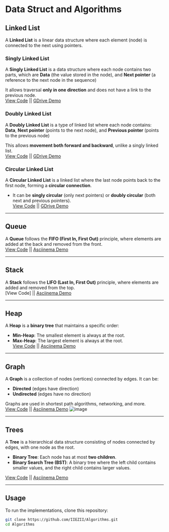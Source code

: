 # Data Struct and Algorithms

## Linked List  
A **Linked List** is a linear data structure where each element (node) is connected to the next using pointers.

### **Singly Linked List**  
A **Singly Linked List** is a data structure where each node contains two parts, which are **Data** (the value stored in the node), 
and **Next pointer** (a reference to the next node in the sequence)  

It allows traversal **only in one direction** and does not have a link to the previous node.  
[View Code](https://github.com/IIEZII/Algorithms/blob/master/SinglyLinkedList.py) || [GDrive Demo](https://drive.google.com/file/d/1eZ8bqGU4vFPQsScWnCGOCol-labTKaGh/view?usp=sharing)

### **Doubly Linked List**  
A **Doubly Linked List** is a type of linked list where each node contains: **Data**, **Next pointer** (points to the next node), and **Previous pointer** (points to the previous node)  

This allows **movement both forward and backward**, unlike a singly linked list.  
[View Code](https://github.com/IIEZII/Algorithms/blob/master/DoublyLinkedList.py) || [GDrive Demo](https://drive.google.com/file/d/1IjiouD2fD89HBYQbw_Y38l_SWM0ghBwc/view?usp=drive_link)

### **Circular Linked List**  
A **Circular Linked List** is a linked list where the last node points back to the first node, forming a **circular connection**.  
- It can be **singly circular** (only next pointers) or **doubly circular** (both next and previous pointers).  
[View Code](https://github.com/IIEZII/Algorithms/blob/master/CircularLinkedList.py) || [GDrive Demo](https://drive.google.com/file/d/1ZvoXpHM3DYFw3TdvsvOf9pxiQhUINSId/view?usp=drive_link)

---

## **Queue**  
A **Queue** follows the **FIFO (First In, First Out)** principle, where elements are added at the back and removed from the front.  
[View Code](https://github.com/IIEZII/Algorithms/blob/master/queue.py) || [Asciinema Demo](https://asciinema.org/a/qe88UlryRtQFu4GvH1utaK18c)

---

## **Stack**  
A **Stack** follows the **LIFO (Last In, First Out)** principle, where elements are added and removed from the top.  
[View Code] || [Asciinema Demo](https://asciinema.org/a/YP97ZbLmWoajNkAjQEfUQ9kVg)

---

## **Heap**  
A **Heap** is a **binary tree** that maintains a specific order:  
- **Min-Heap**: The smallest element is always at the root.  
- **Max-Heap**: The largest element is always at the root.  
[View Code](https://github.com/IIEZII/Algorithms/blob/master/heap.py) || [Asciinema Demo](https://asciinema.org/a/Xhex70qccIsqAJ5Pv5l86QFFP)

---

## **Graph**  
A **Graph** is a collection of nodes (vertices) connected by edges. It can be:  
- **Directed** (edges have direction)  
- **Undirected** (edges have no direction)  

Graphs are used in shortest path algorithms, networking, and more.  
[View Code](https://github.com/IIEZII/Algorithms/blob/master/graph.py) || [Asciinema Demo](https://asciinema.org/a/w4cJ4uuae3CIJUwyzgm1nXJeV)
![image](https://github.com/user-attachments/assets/eb763eac-c9ff-425a-8873-35710a2d40ba)

---

## **Trees**  
A **Tree** is a hierarchical data structure consisting of nodes connected by edges, with one node as the root.  
- **Binary Tree**: Each node has at most **two children**.  
- **Binary Search Tree (BST)**: A binary tree where the left child contains smaller values, and the right child contains larger values.  

[View Code](https://github.com/IIEZII/Algorithms/blob/master/binary_tree.py) || [Asciinema Demo](<https://asciinema.org/a/br7xlQyAplZLw4o0qHt80zGNw>)

---

## **Usage**  
To run the implementations, clone this repository:  
```sh
git clone https://github.com/IIEZII/Algorithms.git
cd Algorithms
